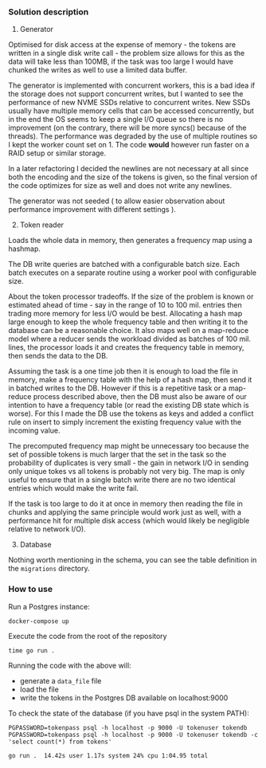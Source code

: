 ### Solution description

1. Generator

Optimised for disk access at the expense of memory - the tokens are written in a single disk write call - the problem size allows for this as the data will take less than 100MB, if the task was too large I would have chunked the writes as well to use a limited data buffer.

The generator is implemented with concurrent workers, this is a bad idea if the storage does not support concurrent writes, but I wanted to see the performance of new NVME SSDs relative to concurrent writes. New SSDs usually have multiple memory cells that can be accessed concurrently, but in the end the OS seems to keep a single I/O queue so there is no improvement (on the contrary, there will be more syncs() because of the threads). The performance was degraded by the use of multiple routines so I kept the worker count set on 1. The code **would** however run faster on a RAID setup or similar storage.

In a later refactoring I decided the newlines are not necessary at all since both the encoding and the size of the tokens is given, so the final version of the code optimizes for size as well and does not write any newlines.

The generator was not seeded ( to allow easier observation about performance improvement with different settings ).

2. Token reader

Loads the whole data in memory, then generates a frequency map using a hashmap.

The DB write queries are batched with a configurable batch size. Each batch executes on a separate routine using a worker pool with configurable size.

About the token processor tradeoffs. If the size of the problem is known or estimated ahead of time - say in the range of 10 to 100 mil. entries then trading more memory for less I/O would be best. Allocating a hash map large enough to keep the whole frequency table and then writing it to the database can be a reasonable choice. It also maps well on a map-reduce model where a reducer sends the workload divided as batches of 100 mil. lines, the processor loads it and creates the frequency table in memory, then sends the data to the DB.

Assuming the task is a one time job then it is enough to load the file in memory, make a frequency table with the help of a hash map, then send it in batched writes to the DB. However if this is a repetitive task or a map-reduce process described above, then the DB must also be aware of our intention to have a frequency table (or read the existing DB state which is worse). For this I made the DB use the tokens as keys and added a conflict rule on insert to simply increment the existing frequency value with the incoming value.

The precomputed frequency map might be unnecessary too because the set of possible tokens is much larger that the set in the task so the probability of duplicates is very small - the gain in network I/O in sending only unique tokes vs all tokens is probably not very big. The map is only useful to ensure that in a single batch write there are no two identical entries which would make the write fail.

If the task is too large to do it at once in memory then reading the file in chunks and applying the same principle would work just as well, with a performance hit for multiple disk access (which would likely be negligible relative to network I/O).

3. Database

Nothing worth mentioning in the schema, you can see the table definition in the `migrations` directory.

### How to use

Run a Postgres instance:
```
docker-compose up
```

Execute the code from the root of the repository
```
time go run .
```
Running the code with the above will:

- generate a `data_file` file
- load the file
- write the tokens in the Postgres DB available on localhost:9000

To check the state of the database (if you have psql in the system PATH):
```
PGPASSWORD=tokenpass psql -h localhost -p 9000 -U tokenuser tokendb
PGPASSWORD=tokenpass psql -h localhost -p 9000 -U tokenuser tokendb -c 'select count(*) from tokens'
```

`go run .  14.42s user 1.17s system 24% cpu 1:04.95 total`
